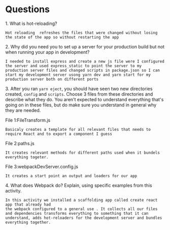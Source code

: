 # Questions

1\.  What is hot-reloading?

```
Hot reloading  refreshes the files that were changed without losing the state of the app so without restarting the app 
```

2\.  Why did you need you to set up a server for your production build but not when running your app in development?

```
I needed to install express and create a new js file were I configured the server and used express_static to point the server to my production server files and changed scripts in package.json so I can start my development server usong yarn dev and yarn start for my production server both on different ports
```

3\. After you ran `yarn eject`, you should have seen two new directories created, `config` and `scripts`. Choose 3 files from these directories and describe what they do. You aren't expected to understand everything that's going on in these files, but do make sure you understand in general why they are needed.

File 1:FileTransform.js

```
Basicaly creates a template for all relevant files that needs to require React and to export a component I guess 

```

File 2:paths.js

```
It creates relevant methods for different paths used when it bundels everything togeter.
```

File 3:webpackDevServer.config.js

```
It creates a start point an output and loaders for our app 
```

4\.  What does Webpack do? Explain, using specific examples from this activity.

```
In this activity we installed a scaffolding app called create react app that already had 
the webpack configured to a general use . It collects all our files and dependencies transforms everything to something that it can understand, adds hot-reloaders for the development server and bundles everything together.

```
